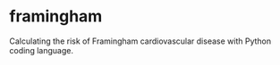 # framingham
Calculating the risk of Framingham cardiovascular disease with Python coding language.
